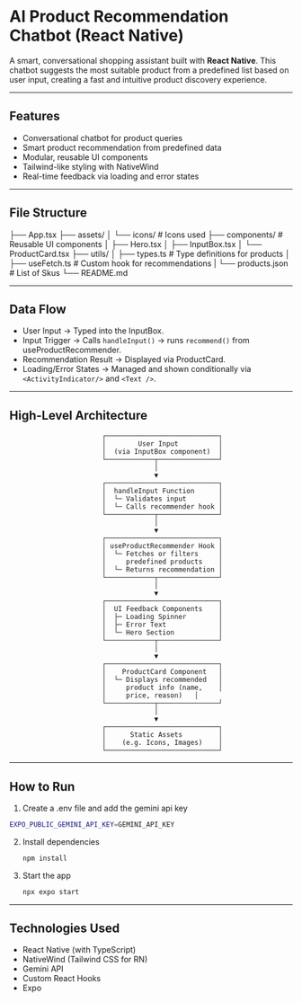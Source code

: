 # AI Product Recommendation Chatbot (React Native)

A smart, conversational shopping assistant built with **React Native**. This chatbot suggests the most suitable product from a predefined list based on user input, creating a fast and intuitive product discovery experience.

---
##  Features

- Conversational chatbot for product queries
- Smart product recommendation from predefined data
- Modular, reusable UI components
- Tailwind-like styling with NativeWind
- Real-time feedback via loading and error states

---
## File Structure

├── App.tsx
├── assets/
│   └── icons/                   # Icons used 
├── components/                   # Reusable UI components
│   ├── Hero.tsx
│   ├── InputBox.tsx
│   └── ProductCard.tsx
├── utils/
│   ├── types.ts                 # Type definitions for products
│   ├── useFetch.ts             # Custom hook for recommendations
|   └── products.json            # List of Skus
└── README.md

---
## Data Flow

- User Input → Typed into the InputBox.
- Input Trigger → Calls `handleInput()` → runs `recommend()` from useProductRecommender.
- Recommendation Result → Displayed via ProductCard.
- Loading/Error States → Managed and shown conditionally via `<ActivityIndicator/>` and `<Text />`.

---
## High-Level Architecture

                           ┌────────────────────────────┐
                           │        User Input          │
                           │  (via InputBox component)  │
                           └────────────┬───────────────┘
                                        │
                                        ▼
                           ┌────────────────────────────┐
                           │  handleInput Function      │
                           │  └─ Validates input        │
                           │  └─ Calls recommender hook │
                           └────────────┬───────────────┘
                                        │
                                        ▼
                           ┌────────────────────────────┐
                           │ useProductRecommender Hook │
                           │  └─ Fetches or filters     │
                           │     predefined products    │
                           │  └─ Returns recommendation │
                           └────────────┬───────────────┘
                                        │
                                        ▼
                           ┌────────────────────────────┐
                           │  UI Feedback Components    │
                           │  ├─ Loading Spinner        │
                           │  ├─ Error Text             │
                           │  └─ Hero Section           │
                           └────────────┬───────────────┘
                                        │
                                        ▼
                           ┌────────────────────────────┐
                           │    ProductCard Component   │
                           │  └─ Displays recommended   │
                           │     product info (name,    │
                           │     price, reason)   │
                           └────────────┬───────────────┘
                                        │
                                        ▼
                           ┌────────────────────────────┐
                           │      Static Assets         │
                           │    (e.g. Icons, Images)    │
                           └────────────────────────────┘

---
## How to Run

1. Create a .env file and add the gemini api key
```bash
EXPO_PUBLIC_GEMINI_API_KEY=GEMINI_API_KEY
```
2. Install dependencies

   ```bash
   npm install
   ```
3. Start the app

   ```bash
   npx expo start
   ```
---

## Technologies Used

- React Native (with TypeScript)
- NativeWind (Tailwind CSS for RN)
- Gemini API
- Custom React Hooks
- Expo 